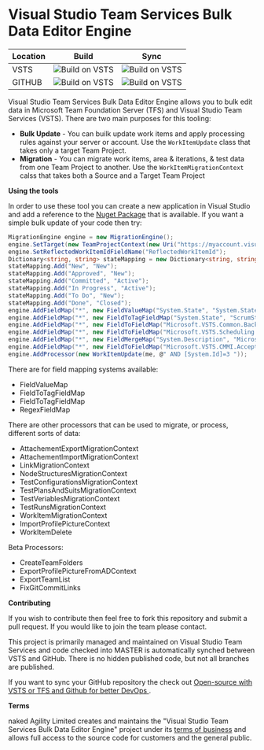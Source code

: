 # Visual Studio Team Services Bulk Data Editor Engine



| Location        | Build           | Sync           |
| ------------- |:-------------:|:-------------:|
| VSTS      | ![Build on VSTS](https://nkdagility.visualstudio.com/_apis/public/build/definitions/1b52ce63-eccc-41c8-88f9-ae6ebeefdc63/57/badge) | ![Build on VSTS](https://nkdagility.visualstudio.com/_apis/public/build/definitions/1b52ce63-eccc-41c8-88f9-ae6ebeefdc63/58/badge) |
| GITHUB      | ![Build on VSTS](https://nkdagility.visualstudio.com/_apis/public/build/definitions/1b52ce63-eccc-41c8-88f9-ae6ebeefdc63/60/badge)     | ![Build on VSTS](https://nkdagility.visualstudio.com/_apis/public/build/definitions/1b52ce63-eccc-41c8-88f9-ae6ebeefdc63/59/badge)      |



Visual Studio Team Services Bulk Data Editor Engine allows you to bulk edit data in Microsoft Team Foundation Server (TFS) and Visual Studio Team Services (VSTS). There are two main purposes for this tooling:

- **Bulk Update** - You can builk update work items and apply processing rules against your server or account. Use the `WorkItemUpdate` class that takes only a target Team Project. 
- **Migration** - You can migrate work items, area & iterations, & test data from one Team Project to another. Use the `WorkItemMigrationContext` calss that takes both a Source and a Target Team Project

**Using the tools**

In order to use these tool you can create a new application in Visual Studio and add a reference to the [Nuget Package]() that is available. If you want a simple bulk update of your code then try:

```csharp
MigrationEngine engine = new MigrationEngine();
engine.SetTarget(new TeamProjectContext(new Uri("https://myaccount.visualstudio.com/"), "MyFirstTeamProject"));
engine.SetReflectedWorkItemIdFieldName("ReflectedWorkItemId");
Dictionary<string, string> stateMapping = new Dictionary<string, string>();
stateMapping.Add("New", "New");
stateMapping.Add("Approved", "New");
stateMapping.Add("Committed", "Active");
stateMapping.Add("In Progress", "Active");
stateMapping.Add("To Do", "New");
stateMapping.Add("Done", "Closed");
engine.AddFieldMap("*", new FieldValueMap("System.State", "System.State", stateMapping));
engine.AddFieldMap("*", new FieldToTagFieldMap("System.State", "ScrumState:{0}"));
engine.AddFieldMap("*", new FieldToFieldMap("Microsoft.VSTS.Common.BacklogPriority", "Microsoft.VSTS.Common.StackRank"));
engine.AddFieldMap("*", new FieldToFieldMap("Microsoft.VSTS.Scheduling.Effort", "Microsoft.VSTS.Scheduling.StoryPoints"));
engine.AddFieldMap("*", new FieldMergeMap("System.Description", "Microsoft.VSTS.Common.AcceptanceCriteria", "System.Description", @"{0} <br/><br/><h3>Acceptance Criteria</h3>{1}"));
engine.AddFieldMap("*", new FieldToFieldMap("Microsoft.VSTS.CMMI.AcceptanceCriteria", "COMPANY.DEVISION.Analysis"));
engine.AddProcessor(new WorkItemUpdate(me, @" AND [System.Id]=3 "));
```

There are for field mapping systems available:

- FieldValueMap
- FieldToTagFieldMap
- FieldToTagFieldMap
- RegexFieldMap

There are other processors that can be used to migrate, or process, different sorts of data:

- AttachementExportMigrationContext
- AttachementImportMigrationContext
- LinkMigrationContext
- NodeStructuresMigrationContext
- TestConfigurationsMigrationContext
- TestPlansAndSuitsMigrationContext
- TestVeriablesMigrationContext
- TestRunsMigrationContext
- WorkItemMigrationContext
- ImportProfilePictureContext
- WorkItemDelete


Beta Processors:

- CreateTeamFolders
- ExportProfilePictureFromADContext
- ExportTeamList
- FixGitCommitLinks

**Contributing**

If you wish to contribute then feel free to fork this repository and submit a pull request. If you would like to join the team please contact.

This project is primarily managed and maintained on Visual Studio Team Services and code checked into MASTER is automatically synched between VSTS and GitHub. There is no hidden published code, but not all branches are published.

If you want to sync your GitHub repository the check out [Open-source with VSTS or TFS and Github for better DevOps
](https://nkdagility.com/open-source-vsts-tfs-github-better-devops/).

**Terms**

naked Agility Limited creates and maintains the "Visual Studio Team Services Bulk Data Editor Engine" project under its [terms of business](https://nkdagility.com/company/consulting-terms-of-business/) and allows full access to the source code for customers and the general public. 


